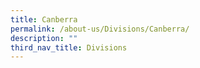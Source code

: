 ```yaml
---
title: Canberra
permalink: /about-us/Divisions/Canberra/
description: ""
third_nav_title: Divisions
---
```


